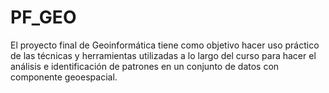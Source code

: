 # PF_GEO
El proyecto final de Geoinformática tiene como objetivo hacer uso práctico de las técnicas y herramientas utilizadas a lo largo del curso para hacer el análisis e identificación de patrones en un conjunto de datos con componente geoespacial.
